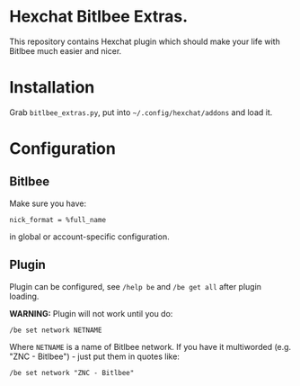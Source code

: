 # Hexchat Bitlbee Extras.

This repository contains Hexchat plugin which should make your life
with Bitlbee much easier and nicer.

# Installation

Grab ``bitlbee_extras.py``, put into ``~/.config/hexchat/addons`` and
load it.

# Configuration

## Bitlbee

Make sure you have:

```
nick_format = %full_name
```

in global or account-specific configuration.

## Plugin

Plugin can be configured, see ``/help be`` and ``/be get all`` after
plugin loading.

**WARNING:** Plugin will not work until you do:

```
/be set network NETNAME
```

Where ``NETNAME`` is a name of Bitlbee network. If you have it multiworded
(e.g. "ZNC - Bitlbee") - just put them in quotes like:

```
/be set network "ZNC - Bitlbee"
```
